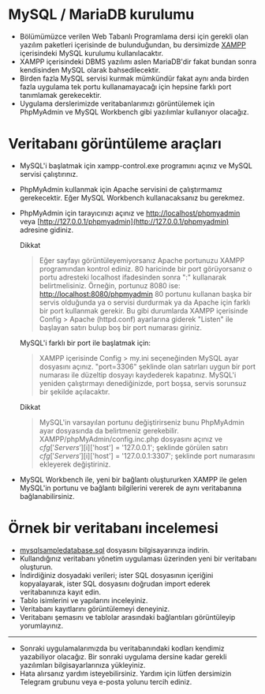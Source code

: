 # MySQL / MariaDB kurulumu
* Bölümümüzce verilen Web Tabanlı Programlama dersi için gerekli olan yazılım paketleri içerisinde de bulunduğundan, bu dersimizde [XAMPP](https://www.apachefriends.org/tr/index.html) içerisindeki MySQL kurulumu kullanılacaktır.
* XAMPP içerisindeki DBMS yazılımı aslen MariaDB'dir fakat bundan sonra kendisinden MySQL olarak bahsedilecektir.
* Birden fazla MySQL servisi kurmak mümkündür fakat aynı anda birden fazla uygulama tek portu kullanamayacağı için hepsine farklı port tanımlamak gerekecektir.
* Uygulama derslerimizde veritabanlarımızı görüntülemek için PhpMyAdmin ve MySQL Workbench gibi yazılımlar kullanıyor olacağız.

# Veritabanı görüntüleme araçları
* MySQL'i başlatmak için xampp-control.exe programını açınız ve MySQL servisi çalıştırınız.
* PhpMyAdmin kullanmak için Apache servisini de çalıştırmamız gerekecektir. Eğer MySQL Workbench kullanacaksanız bu gerekmez.
* PhpMyAdmin için tarayıcınızı açınız ve [http://localhost/phpmyadmin](http://localhost/phpmyadmin) veya [http://127.0.0.1/phpmyadmin](http://127.0.0.1/phpmyadmin) adresine gidiniz.
  
  Dikkat
  
  > Eğer sayfayı görüntüleyemiyorsanız Apache portunuzu XAMPP programından kontrol ediniz. 80 haricinde bir port görüyorsanız o portu adresteki localhost ifadesinden sonra ":" kullanarak belirtmelisiniz.
  > Örneğin, portunuz 8080 ise: [http://localhost:8080/phpmyadmin](http://localhost:8080/phpmyadmin)
  > 80 portunu kullanan başka bir servis olduğunda ya o servisi durdurmak ya da Apache için farklı bir port kullanmak gerekir.
  > Bu gibi durumlarda XAMPP içerisinde Config > Apache (httpd.conf) ayarlarına giderek "Listen" ile başlayan satırı bulup boş bir port numarası giriniz.
  
  MySQL'i farklı bir port ile başlatmak için:
  
  > XAMPP içerisinde Config > my.ini seçeneğinden MySQL ayar dosyasını açınız.
  > "port=3306" şeklinde olan satırları uygun bir port numarası ile düzeltip dosyayı kaydederek kapatınız.
  > MySQL'i yeniden çalıştırmayı denediğinizde, port boşsa, servis sorunsuz bir şekilde açılacaktır.
  
  Dikkat
  
  > MySQL'in varsayılan portunu değiştirirseniz bunu PhpMyAdmin ayar dosyasında da belirtmeniz gerekebilir.
  > XAMPP/phpMyAdmin/config.inc.php dosyasını açınız ve
  > $cfg['Servers'][$i]['host'] = '127.0.0.1';
  > şeklinde görülen satırı
  > $cfg['Servers'][$i]['host'] = '127.0.0.1:3307';
  > şeklinde port numarasını ekleyerek değiştiriniz.
  
* MySQL Workbench ile, yeni bir bağlantı oluştururken XAMPP ile gelen MySQL'in portunu ve bağlantı bilgilerini vererek de aynı veritabanına bağlanabilirsiniz.

# Örnek bir veritabanı incelemesi
* [mysqlsampledatabase.sql](mysqlsampledatabase.sql) dosyasını bilgisayarınıza indirin.
* Kullandığınız veritabanı yönetim uygulaması üzerinden yeni bir veritabanı oluşturun.
* İndirdiğiniz dosyadaki verileri; ister SQL dosyasının içeriğini kopyalayarak, ister SQL dosyasını doğrudan import ederek veritabanınıza kayıt edin.
* Tablo isimlerini ve yapılarını inceleyiniz.
* Veritabanı kayıtlarını görüntülemeyi deneyiniz.
* Veritabanı şemasını ve tablolar arasındaki bağlantıları görüntüleyip yorumlayınız.

---

* Sonraki uygulamalarımızda bu veritabanındaki kodları kendimiz yazabiliyor olacağız. Bir sonraki uygulama dersine kadar gerekli yazılımları bilgisayarlarınıza yükleyiniz.
* Hata alırsanız yardım isteyebilirsiniz. Yardım için lütfen dersimizin Telegram grubunu veya e-posta yolunu tercih ediniz.
